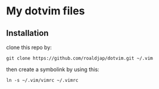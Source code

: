 # My dotvim files
## Installation

clone this repo by:

```
git clone https://github.com/roaldjap/dotvim.git ~/.vim
```
then create a symbolink by using this:

```
ln -s ~/.vim/vimrc ~/.vimrc
```

